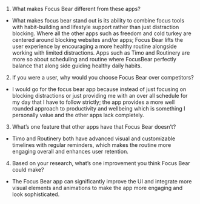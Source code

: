 1. What makes Focus Bear different from these apps?

- What makes focus bear stand out is its ability to combine focus tools with habit-building and lifestyle support rather than just distraction blocking. Where all the other apps such as freedom and cold turkey are centered around blocking websites and/or apps; Focus Bear lifts the user experience by encouraging a more healthy routine alongside working with limited distractions. Apps such as Timo and Routinery are more so about scheduling and routine where FocusBear perfectly balance that along side guiding healthy daily habits.

2. If you were a user, why would you choose Focus Bear over competitors?

- I would go for the focus bear app because instead of just focusing on blocking distractions or just providing me with an over all schedule for my day that I have to follow strictly; the app provides a more well rounded approach to productivity and wellbeing which is something I personally value and the other apps lack completely.

3. What’s one feature that other apps have that Focus Bear doesn’t?

- Timo and Routinery both have advanced visual and customizable timelines with regular reminders, which makes the routine more engaging overall and enhances user retention.


4. Based on your research, what’s one improvement you think Focus Bear could make?

- The Focus Bear app can significantly improve the UI and integrate more visual elements and animations to make the app more engaging and look sophisticated.

